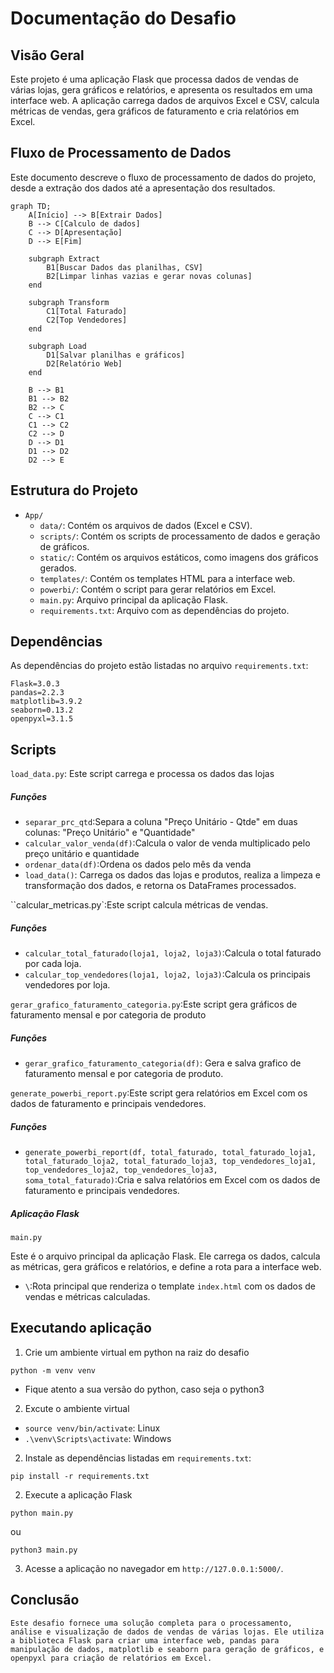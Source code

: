 # Documentação do Desafio

## Visão Geral

Este projeto é uma aplicação Flask que processa dados de vendas de várias lojas, gera gráficos e relatórios, e apresenta os resultados em uma interface web. A aplicação carrega dados de arquivos Excel e CSV, calcula métricas de vendas, gera gráficos de faturamento e cria relatórios em Excel.

## Fluxo de Processamento de Dados

Este documento descreve o fluxo de processamento de dados do projeto, desde a extração dos dados até a apresentação dos resultados.

```mermaid
graph TD;
    A[Início] --> B[Extrair Dados]
    B --> C[Calculo de dados]
    C --> D[Apresentação]
    D --> E[Fim]

    subgraph Extract
        B1[Buscar Dados das planilhas, CSV]
        B2[Limpar linhas vazias e gerar novas colunas]
    end

    subgraph Transform
        C1[Total Faturado]
        C2[Top Vendedores]
    end

    subgraph Load
        D1[Salvar planilhas e gráficos]
        D2[Relatório Web]
    end

    B --> B1
    B1 --> B2
    B2 --> C
    C --> C1
    C1 --> C2
    C2 --> D
    D --> D1
    D1 --> D2
    D2 --> E
```

## Estrutura do Projeto

- `App/`
  - `data/`: Contém os arquivos de dados (Excel e CSV).
  - `scripts/`: Contém os scripts de processamento de dados e geração de gráficos.
  - `static/`: Contém os arquivos estáticos, como imagens dos gráficos gerados.
  - `templates/`: Contém os templates HTML para a interface web.
  - `powerbi/`: Contém o script para gerar relatórios em Excel.
  - `main.py`: Arquivo principal da aplicação Flask.
  - `requirements.txt`: Arquivo com as dependências do projeto.

## Dependências

As dependências do projeto estão listadas no arquivo `requirements.txt`:

```plaintext
Flask=3.0.3
pandas=2.2.3
matplotlib=3.9.2
seaborn=0.13.2
openpyxl=3.1.5
```

## Scripts 

`load_data.py`: Este script carrega e processa os dados das lojas

##### Funções

- `separar_prc_qtd`:Separa a coluna "Preço Unitário - Qtde" em duas colunas: "Preço Unitário" e "Quantidade"
- `calcular_valor_venda(df)`:Calcula o valor de venda multiplicado pelo preço unitário e quantidade
- `ordenar_data(df)`:Ordena os dados pelo mês da venda
- `load_data()`: Carrega os dados das lojas e produtos, realiza a limpeza e transformação dos dados, e retorna os DataFrames processados.

``calcular_metricas.py`:Este script calcula métricas de vendas.

##### Funções
- `calcular_total_faturado(loja1, loja2, loja3)`:Calcula o total faturado por cada loja.
- `calcular_top_vendedores(loja1, loja2, loja3)`:Calcula os principais vendedores por loja.

`gerar_grafico_faturamento_categoria.py`:Este script gera gráficos de faturamento mensal e por categoria de produto

##### Funções

- `gerar_grafico_faturamento_categoria(df)`: Gera e salva grafico de faturamento mensal e por categoria de produto. 

`generate_powerbi_report.py`:Este script gera relatórios em Excel com os dados de faturamento e principais vendedores.

##### Funções

- `generate_powerbi_report(df, total_faturado, total_faturado_loja1, total_faturado_loja2, total_faturado_loja3, top_vendedores_loja1, top_vendedores_loja2, top_vendedores_loja3, soma_total_faturado)`:Cria e salva relatórios em Excel com os dados de faturamento e principais vendedores.

##### Aplicação Flask

`main.py`

Este é o arquivo principal da aplicação Flask. Ele carrega os dados, calcula as métricas, gera gráficos e relatórios, e define a rota para a interface web.

- `\`:Rota principal que renderiza o template `index.html` com os dados de vendas e métricas calculadas.

## Executando aplicação

1. Crie um ambiente virtual em python na raiz do desafio
```
python -m venv venv
```
* Fique atento a sua versão do python, caso seja o python3

2. Excute o ambiente virtual 
- `source venv/bin/activate`: Linux
- `.\venv\Scripts\activate`: Windows
2. Instale as dependências listadas em `requirements.txt`:
```
pip install -r requirements.txt
```
2. Execute a aplicação Flask
```
python main.py
```
ou
````
python3 main.py
````
3. Acesse a aplicação no navegador em `http://127.0.0.1:5000/`.

## Conclusão

```
Este desafio fornece uma solução completa para o processamento, análise e visualização de dados de vendas de várias lojas. Ele utiliza a biblioteca Flask para criar uma interface web, pandas para manipulação de dados, matplotlib e seaborn para geração de gráficos, e openpyxl para criação de relatórios em Excel. 
````